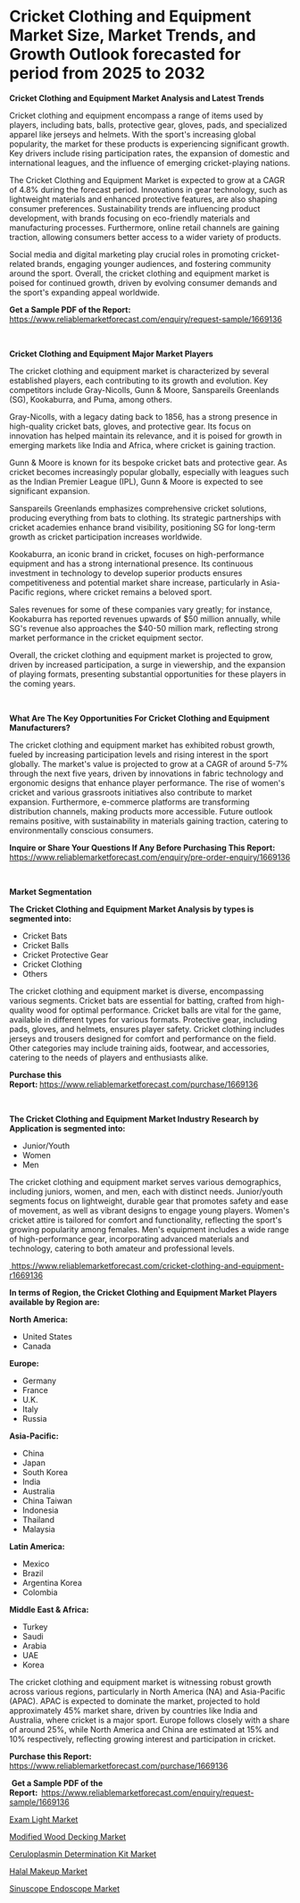 <p><h1>Cricket Clothing and Equipment Market Size, Market Trends, and Growth Outlook forecasted for period from 2025 to 2032</h1></p><p><strong>Cricket Clothing and Equipment Market Analysis and Latest Trends</strong></p>
<p><p>Cricket clothing and equipment encompass a range of items used by players, including bats, balls, protective gear, gloves, pads, and specialized apparel like jerseys and helmets. With the sport's increasing global popularity, the market for these products is experiencing significant growth. Key drivers include rising participation rates, the expansion of domestic and international leagues, and the influence of emerging cricket-playing nations.</p><p>The Cricket Clothing and Equipment Market is expected to grow at a CAGR of 4.8% during the forecast period. Innovations in gear technology, such as lightweight materials and enhanced protective features, are also shaping consumer preferences. Sustainability trends are influencing product development, with brands focusing on eco-friendly materials and manufacturing processes. Furthermore, online retail channels are gaining traction, allowing consumers better access to a wider variety of products.</p><p>Social media and digital marketing play crucial roles in promoting cricket-related brands, engaging younger audiences, and fostering community around the sport. Overall, the cricket clothing and equipment market is poised for continued growth, driven by evolving consumer demands and the sport's expanding appeal worldwide.</p></p>
<p><strong>Get a Sample PDF of the Report:&nbsp;</strong> <a href="https://www.reliablemarketforecast.com/enquiry/request-sample/1669136?utm_campaign=1875&utm_medium=2&utm_source=Github&utm_content=ia&utm_term=06022025&utm_id=cricket-clothing-and-equipment">https://www.reliablemarketforecast.com/enquiry/request-sample/1669136</a></p>
<p>&nbsp;</p>
<p><strong>Cricket Clothing and Equipment Major Market Players</strong></p>
<p><p>The cricket clothing and equipment market is characterized by several established players, each contributing to its growth and evolution. Key competitors include Gray-Nicolls, Gunn & Moore, Sanspareils Greenlands (SG), Kookaburra, and Puma, among others. </p><p>Gray-Nicolls, with a legacy dating back to 1856, has a strong presence in high-quality cricket bats, gloves, and protective gear. Its focus on innovation has helped maintain its relevance, and it is poised for growth in emerging markets like India and Africa, where cricket is gaining traction.</p><p>Gunn & Moore is known for its bespoke cricket bats and protective gear. As cricket becomes increasingly popular globally, especially with leagues such as the Indian Premier League (IPL), Gunn & Moore is expected to see significant expansion. </p><p>Sanspareils Greenlands emphasizes comprehensive cricket solutions, producing everything from bats to clothing. Its strategic partnerships with cricket academies enhance brand visibility, positioning SG for long-term growth as cricket participation increases worldwide.</p><p>Kookaburra, an iconic brand in cricket, focuses on high-performance equipment and has a strong international presence. Its continuous investment in technology to develop superior products ensures competitiveness and potential market share increase, particularly in Asia-Pacific regions, where cricket remains a beloved sport.</p><p>Sales revenues for some of these companies vary greatly; for instance, Kookaburra has reported revenues upwards of $50 million annually, while SG's revenue also approaches the $40-50 million mark, reflecting strong market performance in the cricket equipment sector.</p><p>Overall, the cricket clothing and equipment market is projected to grow, driven by increased participation, a surge in viewership, and the expansion of playing formats, presenting substantial opportunities for these players in the coming years.</p></p>
<p>&nbsp;</p>
<p><strong>What Are The Key Opportunities For Cricket Clothing and Equipment Manufacturers?</strong></p>
<p><p>The cricket clothing and equipment market has exhibited robust growth, fueled by increasing participation levels and rising interest in the sport globally. The market's value is projected to grow at a CAGR of around 5-7% through the next five years, driven by innovations in fabric technology and ergonomic designs that enhance player performance. The rise of women's cricket and various grassroots initiatives also contribute to market expansion. Furthermore, e-commerce platforms are transforming distribution channels, making products more accessible. Future outlook remains positive, with sustainability in materials gaining traction, catering to environmentally conscious consumers.</p></p>
<p><strong>Inquire or Share Your Questions If Any Before Purchasing This Report:</strong> <a href="https://www.reliablemarketforecast.com/enquiry/pre-order-enquiry/1669136?utm_campaign=1875&utm_medium=2&utm_source=Github&utm_content=ia&utm_term=06022025&utm_id=cricket-clothing-and-equipment">https://www.reliablemarketforecast.com/enquiry/pre-order-enquiry/1669136</a></p>
<p>&nbsp;</p>
<p><strong>Market Segmentation</strong></p>
<p><strong>The Cricket Clothing and Equipment Market Analysis by types is segmented into:</strong></p>
<p><ul><li>Cricket Bats</li><li>Cricket Balls</li><li>Cricket Protective Gear</li><li>Cricket Clothing</li><li>Others</li></ul></p>
<p><p>The cricket clothing and equipment market is diverse, encompassing various segments. Cricket bats are essential for batting, crafted from high-quality wood for optimal performance. Cricket balls are vital for the game, available in different types for various formats. Protective gear, including pads, gloves, and helmets, ensures player safety. Cricket clothing includes jerseys and trousers designed for comfort and performance on the field. Other categories may include training aids, footwear, and accessories, catering to the needs of players and enthusiasts alike.</p></p>
<p><strong>Purchase this Report:&nbsp;</strong><a href="https://www.reliablemarketforecast.com/purchase/1669136?utm_campaign=1875&utm_medium=2&utm_source=Github&utm_content=ia&utm_term=06022025&utm_id=cricket-clothing-and-equipment">https://www.reliablemarketforecast.com/purchase/1669136</a></p>
<p>&nbsp;</p>
<p><strong>The Cricket Clothing and Equipment Market Industry Research by Application is segmented into:</strong></p>
<p><ul><li>Junior/Youth</li><li>Women</li><li>Men</li></ul></p>
<p><p>The cricket clothing and equipment market serves various demographics, including juniors, women, and men, each with distinct needs. Junior/youth segments focus on lightweight, durable gear that promotes safety and ease of movement, as well as vibrant designs to engage young players. Women's cricket attire is tailored for comfort and functionality, reflecting the sport's growing popularity among females. Men's equipment includes a wide range of high-performance gear, incorporating advanced materials and technology, catering to both amateur and professional levels.</p></p>
<p><a href="https://www.reliablemarketforecast.com/cricket-clothing-and-equipment-r1669136?utm_campaign=1875&utm_medium=2&utm_source=Github&utm_content=ia&utm_term=06022025&utm_id=cricket-clothing-and-equipment">&nbsp;https://www.reliablemarketforecast.com/cricket-clothing-and-equipment-r1669136</a></p>
<p><strong>In terms of Region, the Cricket Clothing and Equipment Market Players available by Region are:</strong></p>
<p>
    <p> <strong> North America: </strong>
        <ul>
            <li>United States</li>
            <li>Canada</li>
        </ul>
        </p> 
    <p> <strong> Europe: </strong>
        <ul>
            <li>Germany</li>
            <li>France</li>
            <li>U.K.</li>
            <li>Italy</li>
            <li>Russia</li>
        </ul>
        </p> 
    <p> <strong> Asia-Pacific: </strong>
        <ul>
            <li>China</li>
            <li>Japan</li>
            <li>South Korea</li>
            <li>India</li>
            <li>Australia</li>
            <li>China Taiwan</li>
            <li>Indonesia</li>
            <li>Thailand</li>
            <li>Malaysia</li>
        </ul>
        </p> 
    <p> <strong> Latin America: </strong>
        <ul>
            <li>Mexico</li>
            <li>Brazil</li>
            <li>Argentina Korea</li>
            <li>Colombia</li>
        </ul>
        </p> 
    <p> <strong> Middle East & Africa: </strong>
        <ul>
            <li>Turkey</li>
            <li>Saudi</li>
            <li>Arabia</li>
            <li>UAE</li>
            <li>Korea</li>
        </ul>
    </p>
    </p>
<p><p>The cricket clothing and equipment market is witnessing robust growth across various regions, particularly in North America (NA) and Asia-Pacific (APAC). APAC is expected to dominate the market, projected to hold approximately 45% market share, driven by countries like India and Australia, where cricket is a major sport. Europe follows closely with a share of around 25%, while North America and China are estimated at 15% and 10% respectively, reflecting growing interest and participation in cricket.</p></p>
<p><strong>Purchase this Report: </strong><a href="https://www.reliablemarketforecast.com/purchase/1669136?utm_campaign=1875&utm_medium=2&utm_source=Github&utm_content=ia&utm_term=06022025&utm_id=cricket-clothing-and-equipment">https://www.reliablemarketforecast.com/purchase/1669136</a></p>
<p>&nbsp;<strong>Get a Sample PDF of the Report:&nbsp;&nbsp;</strong><a href="https://www.reliablemarketforecast.com/enquiry/request-sample/1669136?utm_campaign=1875&utm_medium=2&utm_source=Github&utm_content=ia&utm_term=06022025&utm_id=cricket-clothing-and-equipment">https://www.reliablemarketforecast.com/enquiry/request-sample/1669136</a></p>
<p><strong></strong></p>
<p><p><a href="https://www.linkedin.com/pulse/future-outlook-exam-light-market-2025-2032-consistent-4w4jc?utm_campaign=1875&utm_medium=2&utm_source=Github&utm_content=ia&utm_term=06022025&utm_id=cricket-clothing-and-equipment">Exam Light Market</a></p><p><a href="https://github.com/popupioo/Market-Research-Report-List-1/blob/main/modified-wood-decking-market.md?utm_campaign=1875&utm_medium=2&utm_source=Github&utm_content=ia&utm_term=06022025&utm_id=cricket-clothing-and-equipment">Modified Wood Decking Market</a></p><p><a href="https://www.linkedin.com/pulse/exploring-growth-potential-ceruloplasmin-determination-tvvec?utm_campaign=1875&utm_medium=2&utm_source=Github&utm_content=ia&utm_term=06022025&utm_id=cricket-clothing-and-equipment">Ceruloplasmin Determination Kit Market</a></p><p><a href="https://github.com/abantolemox08/Market-Research-Report-List-1/blob/main/halal-makeup-market.md?utm_campaign=1875&utm_medium=2&utm_source=Github&utm_content=ia&utm_term=06022025&utm_id=cricket-clothing-and-equipment">Halal Makeup Market</a></p><p><a href="https://www.linkedin.com/pulse/growth-potential-market-share-analysis-sinuscope-endoscope-djhxf?utm_campaign=1875&utm_medium=2&utm_source=Github&utm_content=ia&utm_term=06022025&utm_id=cricket-clothing-and-equipment">Sinuscope Endoscope Market</a></p></p>